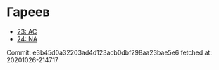 # Гареев
- [23: AC](23.md)
- [24: NA](24.md)

Commit: e3b45d0a32203ad4d123acb0dbf298aa23bae5e6
 fetched at: 20201026-214717

